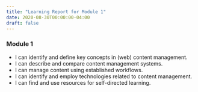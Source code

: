 ```yaml
---
title: "Learning Report for Module 1"
date: 2020-08-30T00:00:00-04:00
draft: false
---
```

### Module 1
* I can identify and define key concepts in (web) content management.
* I can describe and compare content management systems.
* I can manage content using established workflows.
* I can identify and employ technologies related to content management.
* I can find and use resources for self-directed learning.
